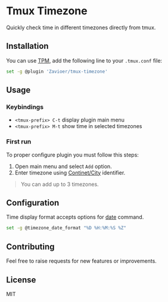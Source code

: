 # Tmux Timezone

Quickly check time in different timezones directly from tmux.


## Installation

You can use [TPM](https://github.com/tmux-plugins/tpm), add the following line to your `.tmux.conf` file:

```bash
set -g @plugin 'Zavioer/tmux-timezone'
```


## Usage


### Keybindings

- `<tmux-prefix> C-t` display plugin main menu
- `<tmux-prefix> M-t` show time in selected timezones 


### First run


To proper configure plugin you must follow this steps:

1. Open main menu and select `Add` option.
2. Enter timezone using [Continet/City](https://en.wikipedia.org/wiki/List_of_tz_database_time_zones#List) identifier.

> You can add up to 3 timezones.


## Configuration


Time display format accepts options for [date](https://man7.org/linux/man-pages/man1/date.1.html) command. 

```bash
set -g @timezone_date_format "%D %H:%M:%S %Z"
```


## Contributing


Feel free to raise requests for new features or improvements.


## License
MIT
